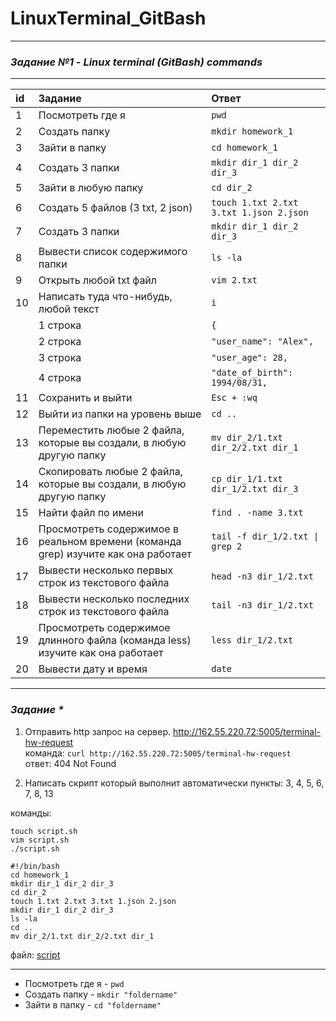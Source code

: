 # LinuxTerminal_GitBash
__________________________________________________________________________________
### **_Задание №1 - Linux terminal (GitBash) commands_**
__________________________________________________________________________________
| id |  Задание    | Ответ   |
| :---   | :--- | :--- |
| 1 | Посмотреть где я   | `pwd`   |
| 2 | Создать папку   | `mkdir homework_1`   |
| 3 | Зайти в папку   | `cd homework_1`   |
| 4 | Создать 3 папки   | `mkdir dir_1 dir_2 dir_3`   |
| 5 | Зайти в любую папку   | `cd dir_2`   |
| 6 | Создать 5 файлов (3 txt, 2 json)   | `touch 1.txt 2.txt 3.txt 1.json 2.json`   |
| 7 | Создать 3 папки    | `mkdir dir_1 dir_2 dir_3`   |
| 8 | Вывести список содержимого папки   | `ls -la`   |
| 9 | Открыть любой txt файл   | `vim 2.txt`   |
| 10 | Написать туда что-нибудь, любой текст   | `i`    |
|  |  1 строка  | `{` |
|  |  2 строка  | `"user_name": "Alex",`  |
|  |  3 строка  | `"user_age": 28,`  |
|  |  4 строка  | `"date_of_birth": 1994/08/31,`  |
| 11 | Сохранить и выйти   | `Esc + :wq`   |
| 12 | Выйти из папки на уровень выше   | `cd ..`   |
| 13 | Переместить любые 2 файла, которые вы создали, в любую другую папку   | `mv dir_2/1.txt dir_2/2.txt dir_1`   |
| 14 | Cкопировать любые 2 файла, которые вы создали, в любую другую папку   | `cp dir_1/1.txt dir_1/2.txt dir_3`   |
| 15 | Найти файл по имени   | `find . -name 3.txt`   |
| 16 | Просмотреть содержимое в реальном времени (команда grep) изучите как она работает   | `tail -f dir_1/2.txt \| grep 2`   |
| 17 | Вывести несколько первых строк из текстового файла   | `head -n3 dir_1/2.txt`   |
| 18 | Вывести несколько последних строк из текстового файла   | `tail -n3 dir_1/2.txt`   |
| 19 | Просмотреть содержимое длинного файла (команда less) изучите как она работает   | `less dir_1/2.txt`   |
| 20 | Вывести дату и время   | `date`   |

__________________________________________________________________________________


### **_Задание *_**

1. Отправить http запрос на сервер. http://162.55.220.72:5005/terminal-hw-request  
команда: `curl http://162.55.220.72:5005/terminal-hw-request`   
ответ: 404 Not Found  


2. Написать скрипт который выполнит автоматически пункты: 3, 4, 5, 6, 7, 8, 13

команды:
```
touch script.sh  
vim script.sh  
./script.sh  

#!/bin/bash  
cd homework_1  
mkdir dir_1 dir_2 dir_3  
cd dir_2  
touch 1.txt 2.txt 3.txt 1.json 2.json  
mkdir dir_1 dir_2 dir_3   
ls -la  
cd ..  
mv dir_2/1.txt dir_2/2.txt dir_1  
```
файл: [script](https://github.com/AlekseiRbo/LinuxTerminal_GitBash1/blob/45fc4318f5b3002108dfcf1e172c028da808fc2b/script.sh "script")


__________________________________________________________________________________

* Посмотреть где я - `pwd`  
* Создать папку - `mkdir "foldername"`  
* Зайти в папку - `cd "foldername"`
